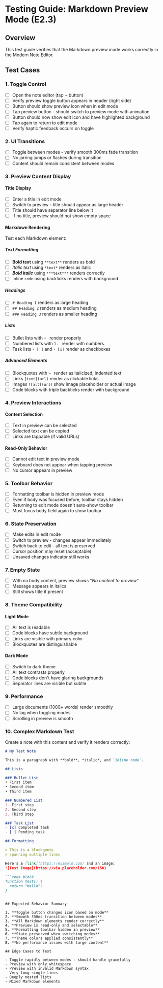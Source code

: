 # Testing Guide: Markdown Preview Mode (E2.3)

## Overview
This test guide verifies that the Markdown preview mode works correctly in the Modern Note Editor.

## Test Cases

### 1. Toggle Control
- [ ] Open the note editor (tap + button)
- [ ] Verify preview toggle button appears in header (right side)
- [ ] Button should show preview icon when in edit mode
- [ ] Tap preview button - should switch to preview mode with animation
- [ ] Button should now show edit icon and have highlighted background
- [ ] Tap again to return to edit mode
- [ ] Verify haptic feedback occurs on toggle

### 2. UI Transitions
- [ ] Toggle between modes - verify smooth 300ms fade transition
- [ ] No jarring jumps or flashes during transition
- [ ] Content should remain consistent between modes

### 3. Preview Content Display

#### Title Display
- [ ] Enter a title in edit mode
- [ ] Switch to preview - title should appear as large header
- [ ] Title should have separator line below it
- [ ] If no title, preview should not show empty space

#### Markdown Rendering
Test each Markdown element:

##### Text Formatting
- [ ] **Bold text** using `**text**` renders as bold
- [ ] *Italic text* using `*text*` renders as italic
- [ ] ***Bold italic*** using `***text***` renders correctly
- [ ] Inline `code` using backticks renders with background

##### Headings
- [ ] `# Heading 1` renders as large heading
- [ ] `## Heading 2` renders as medium heading
- [ ] `### Heading 3` renders as smaller heading

##### Lists
- [ ] Bullet lists with `• ` render properly
- [ ] Numbered lists with `1. ` render with numbers
- [ ] Task lists `- [ ]` and `- [x]` render as checkboxes

##### Advanced Elements
- [ ] Blockquotes with `> ` render as italicized, indented text
- [ ] Links `[text](url)` render as clickable links
- [ ] Images `![alt](url)` show image placeholder or actual image
- [ ] Code blocks with triple backticks render with background

### 4. Preview Interactions

#### Content Selection
- [ ] Text in preview can be selected
- [ ] Selected text can be copied
- [ ] Links are tappable (if valid URLs)

#### Read-Only Behavior
- [ ] Cannot edit text in preview mode
- [ ] Keyboard does not appear when tapping preview
- [ ] No cursor appears in preview

### 5. Toolbar Behavior
- [ ] Formatting toolbar is hidden in preview mode
- [ ] Even if body was focused before, toolbar stays hidden
- [ ] Returning to edit mode doesn't auto-show toolbar
- [ ] Must focus body field again to show toolbar

### 6. State Preservation
- [ ] Make edits in edit mode
- [ ] Switch to preview - changes appear immediately
- [ ] Switch back to edit - all text is preserved
- [ ] Cursor position may reset (acceptable)
- [ ] Unsaved changes indicator still works

### 7. Empty State
- [ ] With no body content, preview shows "*No content to preview*"
- [ ] Message appears in italics
- [ ] Still shows title if present

### 8. Theme Compatibility

#### Light Mode
- [ ] All text is readable
- [ ] Code blocks have subtle background
- [ ] Links are visible with primary color
- [ ] Blockquotes are distinguishable

#### Dark Mode
- [ ] Switch to dark theme
- [ ] All text contrasts properly
- [ ] Code blocks don't have glaring backgrounds
- [ ] Separator lines are visible but subtle

### 9. Performance
- [ ] Large documents (1000+ words) render smoothly
- [ ] No lag when toggling modes
- [ ] Scrolling in preview is smooth

### 10. Complex Markdown Test

Create a note with this content and verify it renders correctly:

```markdown
# My Test Note

This is a paragraph with **bold**, *italic*, and `inline code`.

## Lists

### Bullet List
• First item
• Second item
• Third item

### Numbered List
1. First step
2. Second step
3. Third step

### Task List
- [x] Completed task
- [ ] Pending task

## Formatting

> This is a blockquote
> spanning multiple lines

Here's a [link](https://example.com) and an image:
![Test Image](https://via.placeholder.com/150)

```code block
function test() {
  return "Hello";
}
```
```

## Expected Behavior Summary

1. **Toggle button changes icon based on mode**
2. **Smooth 300ms transition between modes**
3. **All Markdown elements render correctly**
4. **Preview is read-only and selectable**
5. **Formatting toolbar hidden in preview**
6. **State preserved when switching modes**
7. **Theme colors applied consistently**
8. **No performance issues with large content**

## Edge Cases to Test

- Toggle rapidly between modes - should handle gracefully
- Preview with only whitespace
- Preview with invalid Markdown syntax
- Very long single lines
- Deeply nested lists
- Mixed Markdown elements
